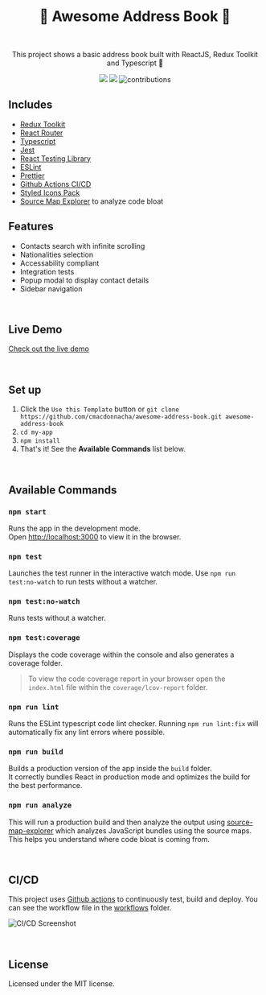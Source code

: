 <h1 align="center">📖 Awesome Address Book 📖</h1>
<br>
<p align="center">This project shows a basic address book built with ReactJS, Redux Toolkit and Typescript 🚀</p>

<p align="center">
  <a>
    <img src="https://github.com/cmacdonnacha/awesome-address-book/workflows/Continuous%20Integration/badge.svg" />
  </a>
  <a>
    <img src="https://img.shields.io/david/cmacdonnacha/awesome-address-book.svg" />
  </a>
  <a>
    <img src="https://img.shields.io/badge/License-MIT-blue.svg" alt="contributions" />
  </a>
</p>

## Includes

- [Redux Toolkit][redux-toolkit]
- [React Router][react-router]
- [Typescript][typescript]
- [Jest][jest]
- [React Testing Library][react-testing-library]
- [ESLint][eslint]
- [Prettier][prettier]
- [Github Actions CI/CD][github-actions]
- [Styled Icons Pack][styled-icons]
- [Source Map Explorer][source-map-explorer] to analyze code bloat

## Features

- Contacts search with infinite scrolling
- Nationalities selection
- Accessability compliant
- Integration tests
- Popup modal to display contact details
- Sidebar navigation

&nbsp;

## Live Demo

[Check out the live demo](https://cmacdonnacha.github.io/awesome-address-book/)

&nbsp;

## Set up

1. Click the `Use this Template` button or `git clone https://github.com/cmacdonnacha/awesome-address-book.git awesome-address-book`
2. `cd my-app`
3. `npm install`
4. That's it! See the **Available Commands** list below.

&nbsp;

## Available Commands

### `npm start`

Runs the app in the development mode.<br />
Open [http://localhost:3000](http://localhost:3000) to view it in the browser.

### `npm test`

Launches the test runner in the interactive watch mode. Use `npm run test:no-watch` to run tests without a watcher.<br />

### `npm test:no-watch`

Runs tests without a watcher.

### `npm test:coverage`

Displays the code coverage within the console and also generates a coverage folder.

> To view the code coverage report in your browser open the `index.html` file within the `coverage/lcov-report` folder.

### `npm run lint`

Runs the ESLint typescript code lint checker. Running `npm run lint:fix` will automatically fix any lint errors where possible.

### `npm run build`

Builds a production version of the app inside the `build` folder.<br />
It correctly bundles React in production mode and optimizes the build for the best performance.

### `npm run analyze`

This will run a production build and then analyze the output using [source-map-explorer] which analyzes JavaScript bundles using the source maps. This helps you understand where code bloat is coming from.

&nbsp;

## CI/CD

This project uses [Github actions]([github-actions]) to continuously test, build and deploy. You can see the workflow file in the [workflows](.github/workflows/continuous-integration-workflow.yml) folder.

![CI/CD Screenshot](https://i.imgur.com/JIGWB38.png)

&nbsp;

## License

Licensed under the MIT license.

&nbsp;

<!-- prettier-ignore-start -->
[npm]: https://www.npmjs.com/
[node]: https://nodejs.org
[continuous-integration-badge]: https://github.com/cmacdonnacha/awesome-address-book/workflows/Continuous%20Integration/badge.svg
[dependencies-badge]: https://img.shields.io/david/cmacdonnacha/awesome-address-book.svg
[package]: https://www.npmjs.com/package/cra-template-ideal-starter
[typescript]: https://github.com/microsoft/TypeScript
[redux-toolkit]: https://github.com/reduxjs/redux-toolkit
[jest]: https://jestjs.io/
[react-testing-library]: https://testing-library.com/docs/react-testing-library/intro
[cra]: https://github.com/facebook/create-react-app
[source-map-explorer]: https://www.npmjs.com/package/source-map-explorer
[axios]: https://github.com/axios/axios
[eslint]: https://eslint.org/
[prettier]: https://prettier.io/docs/en/index.html
[github-actions]: https://github.com/cmacdonnacha/awesome-address-book/actions
[styled-icons]: https://styled-icons.js.org/
[react-router]: https://reacttraining.com/react-router/web/guides/quick-start
<!-- prettier-ignore-end -->
